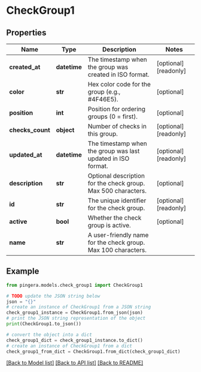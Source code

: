 # CheckGroup1


## Properties

Name | Type | Description | Notes
------------ | ------------- | ------------- | -------------
**created_at** | **datetime** | The timestamp when the group was created in ISO format. | [optional] [readonly] 
**color** | **str** | Hex color code for the group (e.g., #4F46E5). | [optional] 
**position** | **int** | Position for ordering groups (0 &#x3D; first). | [optional] 
**checks_count** | **object** | Number of checks in this group. | [optional] [readonly] 
**updated_at** | **datetime** | The timestamp when the group was last updated in ISO format. | [optional] [readonly] 
**description** | **str** | Optional description for the check group. Max 500 characters. | [optional] 
**id** | **str** | The unique identifier for the check group. | [optional] [readonly] 
**active** | **bool** | Whether the check group is active. | [optional] 
**name** | **str** | A user-friendly name for the check group. Max 100 characters. | 

## Example

```python
from pingera.models.check_group1 import CheckGroup1

# TODO update the JSON string below
json = "{}"
# create an instance of CheckGroup1 from a JSON string
check_group1_instance = CheckGroup1.from_json(json)
# print the JSON string representation of the object
print(CheckGroup1.to_json())

# convert the object into a dict
check_group1_dict = check_group1_instance.to_dict()
# create an instance of CheckGroup1 from a dict
check_group1_from_dict = CheckGroup1.from_dict(check_group1_dict)
```
[[Back to Model list]](../README.md#documentation-for-models) [[Back to API list]](../README.md#documentation-for-api-endpoints) [[Back to README]](../README.md)


